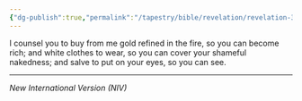 ```yaml
---
{"dg-publish":true,"permalink":"/tapestry/bible/revelation/revelation-3-18a/","title":"Revelation 3:18a","tags":["bible-verse","bible-verse"],"dgHomeLink":true,"dgShowLocalGraph":true,"dgEnableSearch":true}
---
```


I counsel you to buy from me gold refined in the fire, so you can become rich; and white clothes to wear, so you can cover your shameful nakedness; and salve to put on your eyes, so you can see.

---
*New International Version (NIV)*